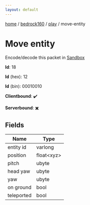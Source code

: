 ```yaml
---
layout: default
---
```


[home](/)  /  [bedrock160](/protocol/bedrock160)  /  [play](/protocol/bedrock160/play)  /  move-entity

# Move entity

Encode/decode this packet in [Sandbox](../../../sandbox/bedrock160#Play.MoveEntity)

**Id**: 18

**Id** (hex): 12

**Id** (bin): 00010010

**Clientbound**: ✔️

**Serverbound**: ✖️

## Fields

Name | Type
---|---
entity id | varlong
position | float&lt;xyz&gt;
pitch | ubyte
head yaw | ubyte
yaw | ubyte
on ground | bool
teleported | bool
